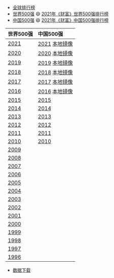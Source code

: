 - [全球排行榜](https://www.fortunechina.com/rankings/node_11663.htm)
- [世界500强](https://www.fortunechina.com/fortune500/index.htm)
  😄 [2021年《财富》世界500强排行榜](https://www.fortunechina.com/fortune500/c/2021-08/02/content_394571.htm)
- [中国500强](https://www.fortunechina.com/fortune500/node_4302.htm)
  😄 [2021年《财富》中国500强排行榜](https://www.fortunechina.com/fortune500/c/2021-07/20/content_392708.htm)


|世界500强|中国500强|
|:----|:----|
|[2021](https://www.fortunechina.com/fortune500/c/2021-08/02/content_394571.htm)|[2021](https://www.fortunechina.com/fortune500/c/2021-07/20/content_392708.htm)  [本地镜像](data-t500-cn2021.md)
|[2020](https://www.fortunechina.com/fortune500/c/2020-08/10/content_372148.htm)|[2020](https://www.fortunechina.com/fortune500/c/2020-07/27/content_369925.htm)  [本地镜像](data-t500-cn2020.md)
|[2019](https://www.fortunechina.com/fortune500/c/2019-07/22/content_339535.htm)|[2019](https://www.fortunechina.com/fortune500/c/2019-07/10/content_337536.htm)  [本地镜像](data-t500-cn2019.md)
|[2018](https://www.fortunechina.com/fortune500/c/2018-07/19/content_311046.htm)|[2018](https://www.fortunechina.com/fortune500/c/2018-07/10/content_309961.htm)  [本地镜像](data-t500-cn2018.md)
|[2017](https://www.fortunechina.com/fortune500/c/2017-07/20/content_286785.htm)|[2017](https://www.fortunechina.com/fortune500/c/2017-07/31/content_287415.htm)  [本地镜像](data-t500-cn2017.md)
|[2016](https://www.fortunechina.com/fortune500/c/2016-07/20/content_266955.htm)|[2016](https://www.fortunechina.com/fortune500/c/2016-07/13/content_266415.htm)  [本地镜像](data-t500-cn2016.md)
|[2015](https://www.fortunechina.com/fortune500/c/2015-07/22/content_244435.htm)|[2015](https://www.fortunechina.com/fortune500/c/2015-07/08/content_242835.htm)
|[2014](https://www.fortunechina.com/fortune500/c/2014-07/07/content_212535.htm)|[2014](https://www.fortunechina.com/fortune500/c/2014-07/14/content_212975.htm)
|[2013](https://www.fortunechina.com/fortune500/c/2013-07/08/content_164375.htm)|[2013](https://www.fortunechina.com/fortune500/c/2013-07/16/content_165379.htm)
|[2012](https://www.fortunechina.com/fortune500/c/2012-07/09/content_106535.htm)|[2012](https://www.fortunechina.com/fortune500/c/2012-07/13/content_107377.htm)
|[2011](https://www.fortunechina.com/fortune500/c/2011-07/07/content_62335.htm)|[2011](https://www.fortunechina.com/fortune500/c/2011-07/13/content_62684.htm)
|[2010](https://www.fortunechina.com/fortune500/c/2010-07/09/content_38195.htm)|[2010](https://www.fortunechina.com/fortune500/c/2010-07/13/content_38379.htm)
|[2009](https://www.fortunechina.com/fortune500/c/2009-07/08/content_21391.htm)|
|[2008](https://www.fortunechina.com/fortune500/c/2008-10/15/content_12413.htm)|
|[2007](https://www.fortunechina.com/fortune500/c/2007-10/15/content_9517.htm)|
|[2006](https://www.fortunechina.com/fortune500/c/2006-10/01/content_9539.htm)|
|[2005](https://www.fortunechina.com/fortune500/c/2005-10/01/content_9561.htm)|
|[2004](https://www.fortunechina.com/fortune500/c/2004-10/01/content_9581.htm)|
|[2003](https://www.fortunechina.com/fortune500/c/2003-10/01/content_9595.htm)|
|[2002](https://www.fortunechina.com/fortune500/c/2002-10/01/content_9605.htm)|
|[2001](https://www.fortunechina.com/fortune500/c/2001-11/01/content_9614.htm)|
|[2000](https://www.fortunechina.com/fortune500/c/2000-12/01/content_9624.htm)|
|[1999](https://www.fortunechina.com/fortune500/c/1999-10/01/content_9626.htm)|
|[1998](https://www.fortunechina.com/fortune500/c/1998-10/11/content_9640.htm)|
|[1997](https://www.fortunechina.com/fortune500/c/1997-11/12/content_9657.htm)|
|[1996](https://www.fortunechina.com/fortune500/c/1996-11/01/content_9659.htm)|


-  [数据下载](./data-t500.md)